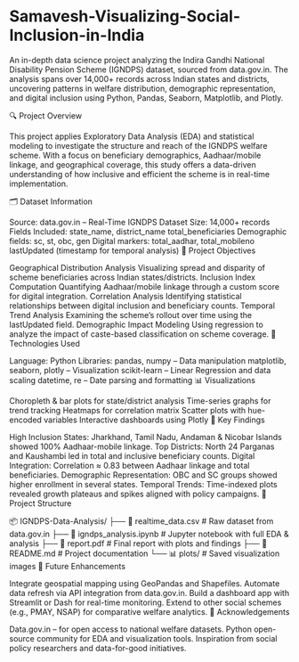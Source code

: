 # Samavesh-Visualizing-Social-Inclusion-in-India

An in-depth data science project analyzing the Indira Gandhi National Disability Pension Scheme (IGNDPS) dataset, sourced from data.gov.in. The analysis spans over 14,000+ records across Indian states and districts, uncovering patterns in welfare distribution, demographic representation, and digital inclusion using Python, Pandas, Seaborn, Matplotlib, and Plotly.

🔍 Project Overview

This project applies Exploratory Data Analysis (EDA) and statistical modeling to investigate the structure and reach of the IGNDPS welfare scheme. With a focus on beneficiary demographics, Aadhaar/mobile linkage, and geographical coverage, this study offers a data-driven understanding of how inclusive and efficient the scheme is in real-time implementation.

🗂️ Dataset Information

Source: data.gov.in – Real-Time IGNDPS Dataset
Size: 14,000+ records
Fields Included:
state_name, district_name
total_beneficiaries
Demographic fields: sc, st, obc, gen
Digital markers: total_aadhar, total_mobileno
lastUpdated (timestamp for temporal analysis)
🎯 Project Objectives

Geographical Distribution Analysis
Visualizing spread and disparity of scheme beneficiaries across Indian states/districts.
Inclusion Index Computation
Quantifying Aadhaar/mobile linkage through a custom score for digital integration.
Correlation Analysis
Identifying statistical relationships between digital inclusion and beneficiary counts.
Temporal Trend Analysis
Examining the scheme’s rollout over time using the lastUpdated field.
Demographic Impact Modeling
Using regression to analyze the impact of caste-based classification on scheme coverage.
🔧 Technologies Used

Language: Python
Libraries:
pandas, numpy – Data manipulation
matplotlib, seaborn, plotly – Visualization
scikit-learn – Linear Regression and data scaling
datetime, re – Date parsing and formatting
📊 Visualizations

Choropleth & bar plots for state/district analysis
Time-series graphs for trend tracking
Heatmaps for correlation matrix
Scatter plots with hue-encoded variables
Interactive dashboards using Plotly
🧠 Key Findings

High Inclusion States: Jharkhand, Tamil Nadu, Andaman & Nicobar Islands showed 100% Aadhaar-mobile linkage.
Top Districts: North 24 Parganas and Kaushambi led in total and inclusive beneficiary counts.
Digital Integration: Correlation ≈ 0.83 between Aadhaar linkage and total beneficiaries.
Demographic Representation: OBC and SC groups showed higher enrollment in several states.
Temporal Trends: Time-indexed plots revealed growth plateaus and spikes aligned with policy campaigns.
📁 Project Structure

📦 IGNDPS-Data-Analysis/
├── 📄 realtime_data.csv                # Raw dataset from data.gov.in
├── 📄 igndps_analysis.ipynb           # Jupyter notebook with full EDA & analysis
├── 📄 report.pdf                       # Final report with plots and findings
├── 📄 README.md                        # Project documentation
└── 📊 plots/                           # Saved visualization images
📌 Future Enhancements

Integrate geospatial mapping using GeoPandas and Shapefiles.
Automate data refresh via API integration from data.gov.in.
Build a dashboard app with Streamlit or Dash for real-time monitoring.
Extend to other social schemes (e.g., PMAY, NSAP) for comparative welfare analytics.
🤝 Acknowledgements

Data.gov.in – for open access to national welfare datasets.
Python open-source community for EDA and visualization tools.
Inspiration from social policy researchers and data-for-good initiatives.
